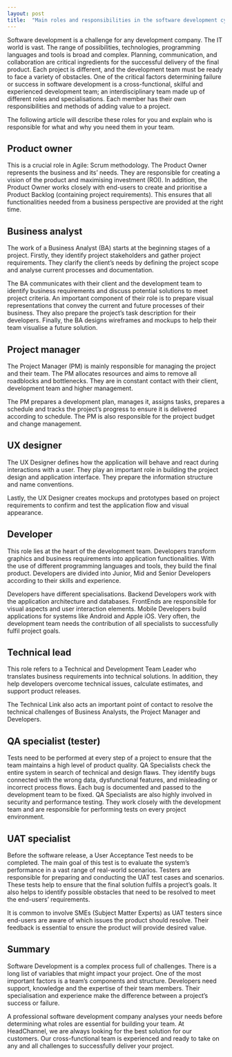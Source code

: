```yaml
---
layout: post
title:  "Main roles and responsibilities in the software development cycle"
---
```


Software development is a challenge for any development company. The IT world is vast. The range of possibilities, technologies, programming languages and tools is broad and complex. Planning, communication, and collaboration are critical ingredients for the successful delivery of the final product. Each project is different, and the development team must be ready to face a variety of obstacles. One of the critical factors determining failure or success in software development is a cross-functional, skilful and experienced development team; an interdisciplinary team made up of different roles and specialisations. Each member has their own responsibilities and methods of adding value to a project.

The following article will describe these roles for you and explain who is responsible for what and why you need them in your team.

## Product owner
This is a crucial role in Agile: Scrum methodology. The Product Owner represents the business and its’ needs. They are responsible for creating a vision of the product and maximising investment (ROI). In addition, the Product Owner works closely with end-users to create and prioritise a Product Backlog (containing project requirements). This ensures that all functionalities needed from a business perspective are provided at the right time.

## Business analyst
The work of a Business Analyst (BA) starts at the beginning stages of a project. Firstly, they identify project stakeholders and gather project requirements. They clarify the client’s needs by defining the project scope and analyse current processes and documentation.

The BA communicates with their client and the development team to identify business requirements and discuss potential solutions to meet project criteria. An important component of their role is to prepare visual representations that convey the current and future processes of their business. They also prepare the project’s task description for their developers. Finally, the BA designs wireframes and mockups to help their team visualise a future solution.

## Project manager
The Project Manager (PM) is mainly responsible for managing the project and their team. The PM allocates resources and aims to remove all roadblocks and bottlenecks. They are in constant contact with their client, development team and higher management.

The PM prepares a development plan, manages it, assigns tasks, prepares a schedule and tracks the project’s progress to ensure it is delivered according to schedule. The PM is also responsible for the project budget and change management.

## UX designer
The UX Designer defines how the application will behave and react during interactions with a user. They play an important role in building the project design and application interface. They prepare the information structure and name conventions.

Lastly, the UX Designer creates mockups and prototypes based on project requirements to confirm and test the application flow and visual appearance.

## Developer
This role lies at the heart of the development team. Developers transform graphics and business requirements into application functionalities. With the use of different programming languages and tools, they build the final product. Developers are divided into Junior, Mid and Senior Developers according to their skills and experience.

Developers have different specialisations. Backend Developers work with the application architecture and databases. FrontEnds are responsible for visual aspects and user interaction elements. Mobile Developers build applications for systems like Android and Apple iOS. Very often, the development team needs the contribution of all specialists to successfully fulfil project goals.

## Technical lead
This role refers to a Technical and Development Team Leader who translates business requirements into technical solutions. In addition, they help developers overcome technical issues, calculate estimates, and support product releases.

The Technical Link also acts an important point of contact to resolve the technical challenges of Business Analysts, the Project Manager and Developers.

## QA specialist (tester)
Tests need to be performed at every step of a project to ensure that the team maintains a high level of product quality. QA Specialists check the entire system in search of technical and design flaws. They identify bugs connected with the wrong data, dysfunctional features, and misleading or incorrect process flows. Each bug is documented and passed to the development team to be fixed. QA Specialists are also highly involved in security and performance testing. They work closely with the development team and are responsible for performing tests on every project environment.

## UAT specialist
Before the software release, a User Acceptance Test needs to be completed. The main goal of this test is to evaluate the system’s performance in a vast range of real-world scenarios. Testers are responsible for preparing and conducting the UAT test cases and scenarios. These tests help to ensure that the final solution fulfils a project’s goals. It also helps to identify possible obstacles that need to be resolved to meet the end-users’ requirements.

It is common to involve SMEs (Subject Matter Experts) as UAT testers since end-users are aware of which issues the product should resolve. Their feedback is essential to ensure the product will provide desired value.

## Summary
Software Development is a complex process full of challenges. There is a long list of variables that might impact your project. One of the most important factors is a team’s components and structure. Developers need support, knowledge and the expertise of their team members. Their specialisation and experience make the difference between a project’s success or failure.

A professional software development company analyses your needs before determining what roles are essential for building your team. At HeadChannel, we are always looking for the best solution for our customers. Our cross-functional team is experienced and ready to take on any and all challenges to successfully deliver your project.
